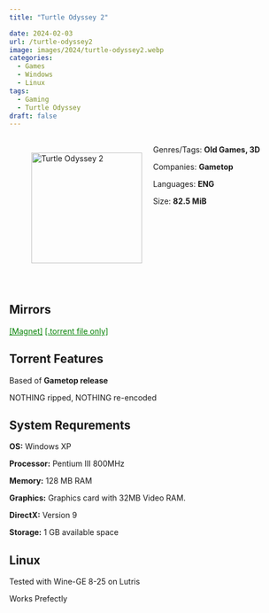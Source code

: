 ```yaml
---
title: "Turtle Odyssey 2"

date: 2024-02-03
url: /turtle-odyssey2
image: images/2024/turtle-odyssey2.webp
categories:
  - Games
  - Windows
  - Linux
tags:
  - Gaming
  - Turtle Odyssey
draft: false
---
```

##
<figure style="float: left; margin-right: 20px;">
  <img src="/images/2024/turtle-odyssey2.webp" alt="Turtle Odyssey 2" style="width: 200px;">
</figure>

Genres/Tags: **Old Games, 3D**

Companies: **Gametop**

Languages: **ENG**

Size: **82.5 MiB**
# ⠀
# ⠀

## Mirrors
<a href="magnet:?xt=urn:btih:BVXI2KRCRYHUEYOCDNM5NI2TORUAHOQE&dn=Turtle%20Odyssey%202" style="color: green;">[Magnet]</a>
<a href="https://www.dropbox.com/scl/fi/8f3wwo7ntofkciay2rnci/Turtle-Odyssey-2.torrent?rlkey=6djpz7um1kv8qa5hjonjqk59t&dl=1" style="color: green;">[.torrent file only]</a>

## Torrent Features
Based of **Gametop release**

NOTHING ripped, NOTHING re-encoded

## System Requrements
**OS:** Windows XP

**Processor:** Pentium III 800MHz

**Memory:** 128 MB RAM

**Graphics:** Graphics card with 32MB Video RAM.

**DirectX:** Version 9

**Storage:** 1 GB available space


## Linux

Tested with Wine-GE 8-25 on Lutris

Works Prefectly